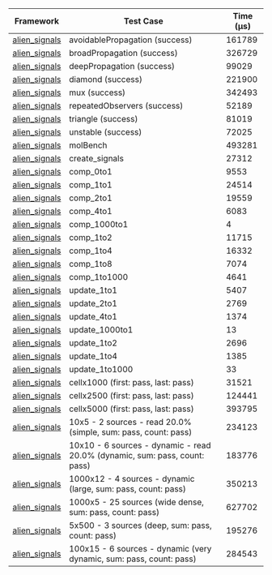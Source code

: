 | Framework | Test Case | Time (μs) |
| --- | --- | --- |
| [alien_signals](https://github.com/medz/alien-signals-dart) | avoidablePropagation (success) | 161789 |
| [alien_signals](https://github.com/medz/alien-signals-dart) | broadPropagation (success) | 326729 |
| [alien_signals](https://github.com/medz/alien-signals-dart) | deepPropagation (success) | 99029 |
| [alien_signals](https://github.com/medz/alien-signals-dart) | diamond (success) | 221900 |
| [alien_signals](https://github.com/medz/alien-signals-dart) | mux (success) | 342493 |
| [alien_signals](https://github.com/medz/alien-signals-dart) | repeatedObservers (success) | 52189 |
| [alien_signals](https://github.com/medz/alien-signals-dart) | triangle (success) | 81019 |
| [alien_signals](https://github.com/medz/alien-signals-dart) | unstable (success) | 72025 |
| [alien_signals](https://github.com/medz/alien-signals-dart) | molBench | 493281 |
| [alien_signals](https://github.com/medz/alien-signals-dart) | create_signals | 27312 |
| [alien_signals](https://github.com/medz/alien-signals-dart) | comp_0to1 | 9553 |
| [alien_signals](https://github.com/medz/alien-signals-dart) | comp_1to1 | 24514 |
| [alien_signals](https://github.com/medz/alien-signals-dart) | comp_2to1 | 19559 |
| [alien_signals](https://github.com/medz/alien-signals-dart) | comp_4to1 | 6083 |
| [alien_signals](https://github.com/medz/alien-signals-dart) | comp_1000to1 | 4 |
| [alien_signals](https://github.com/medz/alien-signals-dart) | comp_1to2 | 11715 |
| [alien_signals](https://github.com/medz/alien-signals-dart) | comp_1to4 | 16332 |
| [alien_signals](https://github.com/medz/alien-signals-dart) | comp_1to8 | 7074 |
| [alien_signals](https://github.com/medz/alien-signals-dart) | comp_1to1000 | 4641 |
| [alien_signals](https://github.com/medz/alien-signals-dart) | update_1to1 | 5407 |
| [alien_signals](https://github.com/medz/alien-signals-dart) | update_2to1 | 2769 |
| [alien_signals](https://github.com/medz/alien-signals-dart) | update_4to1 | 1374 |
| [alien_signals](https://github.com/medz/alien-signals-dart) | update_1000to1 | 13 |
| [alien_signals](https://github.com/medz/alien-signals-dart) | update_1to2 | 2696 |
| [alien_signals](https://github.com/medz/alien-signals-dart) | update_1to4 | 1385 |
| [alien_signals](https://github.com/medz/alien-signals-dart) | update_1to1000 | 33 |
| [alien_signals](https://github.com/medz/alien-signals-dart) | cellx1000 (first: pass, last: pass) | 31521 |
| [alien_signals](https://github.com/medz/alien-signals-dart) | cellx2500 (first: pass, last: pass) | 124441 |
| [alien_signals](https://github.com/medz/alien-signals-dart) | cellx5000 (first: pass, last: pass) | 393795 |
| [alien_signals](https://github.com/medz/alien-signals-dart) | 10x5 - 2 sources - read 20.0% (simple, sum: pass, count: pass) | 234123 |
| [alien_signals](https://github.com/medz/alien-signals-dart) | 10x10 - 6 sources - dynamic - read 20.0% (dynamic, sum: pass, count: pass) | 183776 |
| [alien_signals](https://github.com/medz/alien-signals-dart) | 1000x12 - 4 sources - dynamic (large, sum: pass, count: pass) | 350213 |
| [alien_signals](https://github.com/medz/alien-signals-dart) | 1000x5 - 25 sources (wide dense, sum: pass, count: pass) | 627702 |
| [alien_signals](https://github.com/medz/alien-signals-dart) | 5x500 - 3 sources (deep, sum: pass, count: pass) | 195276 |
| [alien_signals](https://github.com/medz/alien-signals-dart) | 100x15 - 6 sources - dynamic (very dynamic, sum: pass, count: pass) | 284543 |

